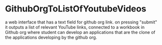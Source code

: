 # GithubOrgToListOfYoutubeVideos
a web interface that has a text field for github org link. on pressing "submit" it outputs a list of relevant YouTube links, connected to a workbook in Github org where student can develop an applications that are the clone of the applications  developing by the github org.
